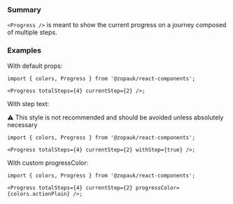 ### Summary

`<Progress />` is meant to show the current progress on a journey composed of multiple steps.

### Examples

With default props:

```tsx { "props": { "style": { "padding": "20px 10px 30px" } } }
import { colors, Progress } from '@zopauk/react-components';

<Progress totalSteps={4} currentStep={2} />;
```

With step text:

⚠️ This style is not recommended and should be avoided unless absolutely necessary

```tsx { "props": { "style": { "padding": "20px 10px 30px" } } }
import { colors, Progress } from '@zopauk/react-components';

<Progress totalSteps={4} currentStep={2} withStep={true} />;
```

With custom progressColor:

```tsx { "props": { "style": { "padding": "20px 10px 30px" } } }
import { colors, Progress } from '@zopauk/react-components';

<Progress totalSteps={4} currentStep={2} progressColor={colors.actionPlain} />;
```
